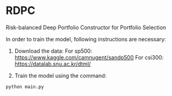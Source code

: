 # RDPC
Risk-balanced Deep Portfolio Constructor for Portfolio Selection

In order to train the model, following instructions are necessary:
  1. Download the data:
    For sp500:
      https://www.kaggle.com/camnugent/sandp500
    For csi300:
      https://datalab.snu.ac.kr/dtml/

  2. Train the model using the command: 
```bash
python main.py
```
